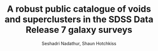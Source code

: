 ---
number: "11"
title: "A robust public catalogue of voids and superclusters in the SDSS Data Release 7 galaxy surveys"
arxiv_link: "https://arxiv.org/abs/1310.2791"
arxiv_id: "1310.2791"
author: "Seshadri Nadathur, Shaun Hotchkiss"
reviewed: True
journal: "MNRAS, 440, 1248 (2014)"
---